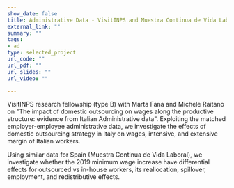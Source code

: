 ```yaml
---
show_date: false
title: Administrative Data - VisitINPS and Muestra Continua de Vida Laboral
external_link: ""
summary: ""
tags:
- ad
type: selected_project
url_code: ""
url_pdf: ""
url_slides: ""
url_video: ""

---
```


VisitINPS research fellowship (type B) with Marta Fana and Michele Raitano on "The impact of domestic outsourcing on wages along the productive structure: evidence from Italian Administrative data".
Exploiting the matched employer-employee administrative data, we investigate the effects of domestic outsourcing strategy in Italy on wages, intensive, and extensive margin of Italian workers. 


Using similar data for Spain (Muestra Continua de Vida Laboral), we investigate whether the 2019 minimum wage increase have differential effects for outsourced vs in-house workers, its reallocation, spillover, employment, and redistributive effects.  

